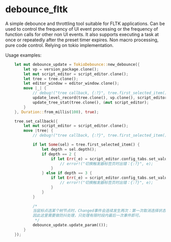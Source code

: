 # debounce_fltk
A simple debounce and throttling tool suitable for FLTK applications. 
Can be used to control the frequency of UI event processing or the frequency of function calls for other non UI events.
It also supports executing a task at once or repeatedly after the preset timer expires.
Non macro processing, pure code control. Relying on tokio implementation.

Usage examples:
```rust
    let mut debounce_update = TokioDebounce::new_debounce({
        let vp = version_package.clone();
        let mut script_editor = script_editor.clone();
        let tree = tree.clone();
        let editor_window = editor_window.clone();
        move |_| {
            // debug!("tree callback, {:?}", tree.first_selected_item());
            update_level_record(tree.clone(), vp.clone(), script_editor.clone(), editor_window.clone());
            update_tree_stat(tree.clone(), &mut script_editor);
        }
    }, Duration::from_millis(100), true);

    tree.set_callback({
        let mut script_editor = script_editor.clone();
        move |tree| {
            // debug!("tree callback, {:?}", tree.first_selected_item());

            if let Some(sel) = tree.first_selected_item() {
                let depth = sel.depth();
                if depth == 2 {
                    if let Err(_e) = script_editor.config_tabs.set_value(&script_editor.config_trigger_flex) {
                        // error!("切换触发器标签页时出错：{:?}", e);
                    }
                } else if depth == 3 {
                    if let Err(_e) = script_editor.config_tabs.set_value(&script_editor.config_expr_flex) {
                        // error!("切换触发器标签页时出错：{:?}", e);
                    }
                }
            }

            /*
            当鼠标点选某个树节点时，Changed事件会连续发生两次：第一次取消选择状态，第二次选中某个节点。
            因此这里需要做防抖处理，只处理有限时段内最后一次事件即可。
             */
            debounce_update.update_param(());
        }
    });
```